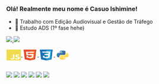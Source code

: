 ### Olá! Realmente meu nome é Casuo Ishimine! 

- 🔭 Trabalho com Edição Audiovisual e Gestão de Tráfego
- 🌱 Estudo ADS (1º fase hehe)

 <div>
  <a href="https://github.com/casuoishimine">
  <img height="180em" src="https://github-readme-stats.vercel.app/api?username=casuoishimine&show_icons=true&theme=dracula&include_all_commits=true&count_private=true"/>
  <img height="180em" src="https://github-readme-stats.vercel.app/api/top-langs/?username=casuoishimine&layout=compact&langs_count=7&theme=dracula"/>
</div>
  
<div style="display: inline_block"><br>
  <img align="center" alt="Casuo-Js" height="30" width="40" src="https://raw.githubusercontent.com/devicons/devicon/master/icons/javascript/javascript-plain.svg">
  <img align="center" alt="Casuo-HTML" height="30" width="40" src="https://raw.githubusercontent.com/devicons/devicon/master/icons/html5/html5-original.svg">
  <img align="center" alt="Casuo-CSS" height="30" width="40" src="https://raw.githubusercontent.com/devicons/devicon/master/icons/css3/css3-original.svg">
  <img align="center" alt="Casuo-Python" height="30" width="40" src="https://raw.githubusercontent.com/devicons/devicon/master/icons/python/python-original.svg">
</div>
  
##

<div> 
  <a href="https://www.youtube.com/channel/UCwlH7rxtDKZjV3jqJ8Hclbg" target="_blank"><img src="https://img.shields.io/badge/YouTube-FF0000?style=for-the-badge&logo=youtube&logoColor=white" target="_blank"></a>
  <a href="https://instagram.com/casuoishimine" target="_blank"><img src="https://img.shields.io/badge/-Instagram-%23E4405F?style=for-the-badge&logo=instagram&logoColor=white" target="_blank"></a>
 	<a href="https://www.twitch.tv/kazuoishimine" target="_blank"><img src="https://img.shields.io/badge/Twitch-9146FF?style=for-the-badge&logo=twitch&logoColor=white" target="_blank"></a>
 <a href="https://discord.gg/7NAUxvztt5" target="_blank"><img src="https://img.shields.io/badge/Discord-7289DA?style=for-the-badge&logo=discord&logoColor=white" target="_blank"></a> 
  <a href = "mailto:casuoishimine@outlook.com"><img src="https://img.shields.io/badge/-Gmail-%23333?style=for-the-badge&logo=gmail&logoColor=white" target="_blank"></a>
  <a href="https://https://www.linkedin.com/in/casuoishimine/" target="_blank"><img src="https://img.shields.io/badge/-LinkedIn-%230077B5?style=for-the-badge&logo=linkedin&logoColor=white" target="_blank"></a>

